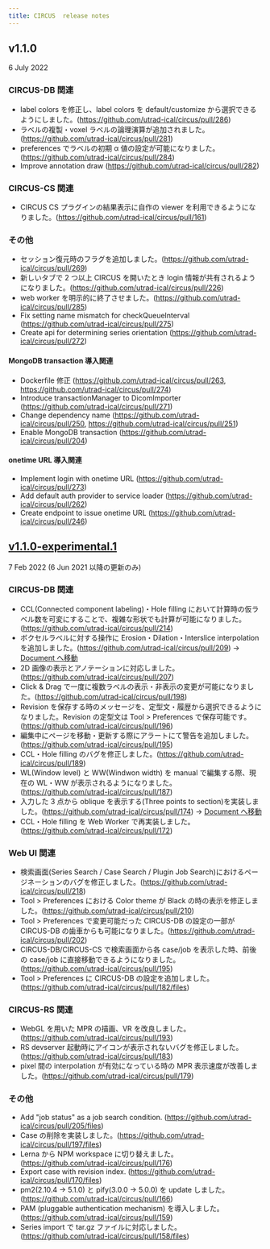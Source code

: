 ```yaml
---
title: CIRCUS  release notes
---
```


## v1.1.0

6 July 2022

### CIRCUS-DB 関連

- label colors を修正し、label colors を default/customize から選択できるようにしました。(https://github.com/utrad-ical/circus/pull/286)
- ラベルの複製・voxel ラベルの論理演算が追加されました。(https://github.com/utrad-ical/circus/pull/281)
- preferences でラベルの初期 α 値の設定が可能になりました。(https://github.com/utrad-ical/circus/pull/284)
- Improve annotation draw (https://github.com/utrad-ical/circus/pull/282)

### CIRCUS-CS 関連

- CIRCUS CS プラグインの結果表示に自作の viewer を利用できるようになりました。(https://github.com/utrad-ical/circus/pull/161)

### その他

- セッション復元時のフラグを追加しました。(https://github.com/utrad-ical/circus/pull/269)
- 新しいタブで 2 つ以上 CIRCUS を開いたとき login 情報が共有されるようになりました。(https://github.com/utrad-ical/circus/pull/226)
- web worker を明示的に終了させました。(https://github.com/utrad-ical/circus/pull/285)
- Fix setting name mismatch for checkQueueInterval (https://github.com/utrad-ical/circus/pull/275)
- Create api for determining series orientation (https://github.com/utrad-ical/circus/pull/272)

#### MongoDB transaction 導入関連

- Dockerfile 修正 (https://github.com/utrad-ical/circus/pull/263, https://github.com/utrad-ical/circus/pull/274)
- Introduce transactionManager to DicomImporter (https://github.com/utrad-ical/circus/pull/271)
- Change dependency name (https://github.com/utrad-ical/circus/pull/250, https://github.com/utrad-ical/circus/pull/251)
- Enable MongoDB transaction (https://github.com/utrad-ical/circus/pull/204)

#### onetime URL 導入関連

- Implement login with onetime URL (https://github.com/utrad-ical/circus/pull/273)
- Add default auth provider to service loader (https://github.com/utrad-ical/circus/pull/262)
- Create endpoint to issue onetime URL (https://github.com/utrad-ical/circus/pull/246)

## [v1.1.0-experimental.1](https://hub.docker.com/layers/circuscad/circus/1.1.0-experimental.1/images/sha256-f34b1a30eb6c951851d8e356b6f16583a13f8201fe8a1fd91f75eaf341a7ddea?context=explore)

7 Feb 2022 (6 Jun 2021 以降の更新のみ)

### CIRCUS-DB 関連

- CCL(Connected component labeling)・Hole filling において計算時の仮ラベル数を可変にすることで、複雑な形状でも計算が可能になりました。(https://github.com/utrad-ical/circus/pull/214)
- ボクセルラベルに対する操作に Erosion・Dilation・Interslice interpolation を追加しました。(https://github.com/utrad-ical/circus/pull/209) -> [Document へ移動](../users/case-detail#mathematical-morphology)
- 2D 画像の表示とアノテーションに対応しました。(https://github.com/utrad-ical/circus/pull/207)
- Click & Drag で一度に複数ラベルの表示・非表示の変更が可能になりました。(https://github.com/utrad-ical/circus/pull/198)
- Revision を保存する時のメッセージを、定型文・履歴から選択できるようになりました。Revision の定型文は Tool > Preferences で保存可能です。(https://github.com/utrad-ical/circus/pull/196)
- 編集中にページを移動・更新する際にアラートにて警告を追加しました。(https://github.com/utrad-ical/circus/pull/195)
- CCL・Hole filling のバグを修正しました。(https://github.com/utrad-ical/circus/pull/189)
- WL(Window level) と WW(Windwon width) を manual で編集する際、現在の WL・WW が表示されるようになりました。(https://github.com/utrad-ical/circus/pull/187)
- 入力した 3 点から oblique を表示する(Three points to section)を実装しました。(https://github.com/utrad-ical/circus/pull/174) -> [Document へ移動](../users/case-detail#oblique-断面の自動生成)
- CCL・Hole filling を Web Worker で再実装しました。(https://github.com/utrad-ical/circus/pull/172)

### Web UI 関連

- 検索画面(Series Search / Case Search / Plugin Job Search)におけるページネーションのバグを修正しました。(https://github.com/utrad-ical/circus/pull/218)
- Tool > Preferences における Color theme が Black の時の表示を修正しました。(https://github.com/utrad-ical/circus/pull/210)
- Tool > Preferences で変更可能だった CIRCUS-DB の設定の一部が CIRCUS-DB の歯車からも可能になりました。(https://github.com/utrad-ical/circus/pull/202)
- CIRCUS-DB/CIRCUS-CS で検索画面から各 case/job を表示した時、前後の case/job に直接移動できるようになりました。(https://github.com/utrad-ical/circus/pull/195)
- Tool > Preferences に CIRCUS-DB の設定を追加しました。(https://github.com/utrad-ical/circus/pull/182/files)

### CIRCUS-RS 関連

- WebGL を用いた MPR の描画、VR を改良しました。(https://github.com/utrad-ical/circus/pull/193)
- RS devserver 起動時にアイコンが表示されないバグを修正しました。(https://github.com/utrad-ical/circus/pull/183)
- pixel 間の interpolation が有効になっている時の MPR 表示速度が改善しました。(https://github.com/utrad-ical/circus/pull/179)

### その他

- Add "job status" as a job search condition. (https://github.com/utrad-ical/circus/pull/205/files)
- Case の削除を実装しました。(https://github.com/utrad-ical/circus/pull/197/files)
- Lerna から NPM workspace に切り替えました。(https://github.com/utrad-ical/circus/pull/176)
- Export case with revision index. (https://github.com/utrad-ical/circus/pull/170/files)
- pm2(2.10.4 → 5.1.0) と pify(3.0.0 → 5.0.0) を update しました。(https://github.com/utrad-ical/circus/pull/166)
- PAM (pluggable authentication mechanism) を導入しました。(https://github.com/utrad-ical/circus/pull/159)
- Series import で tar.gz ファイルに対応しました。(https://github.com/utrad-ical/circus/pull/158/files)
